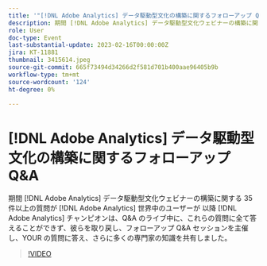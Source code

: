 ```yaml
---
title: '"[!DNL Adobe Analytics] データ駆動型文化の構築に関するフォローアップ Q&A»'
description: 期間 [!DNL Adobe Analytics] データ駆動型文化ウェビナーの構築に関する 35 件以上の質問が [!DNL Adobe Analytics] 世界中のユーザーが 以降 [!DNL Adobe Analytics] チャンピオンは、Q&A のライブ中に、これらの質問に全て答えることができず、彼らを取り戻し、フォローアップ Q&A セッションを主催し、YOUR の質問に答え、さらに多くの専門家の知識を共有しました。
role: User
doc-type: Event
last-substantial-update: 2023-02-16T00:00:00Z
jira: KT-11881
thumbnail: 3415614.jpeg
source-git-commit: 665f73494d34266d2f581d701b400aae96405b9b
workflow-type: tm+mt
source-wordcount: '124'
ht-degree: 0%

---
```



# [!DNL Adobe Analytics] データ駆動型文化の構築に関するフォローアップ Q&amp;A

期間 [!DNL Adobe Analytics] データ駆動型文化ウェビナーの構築に関する 35 件以上の質問が [!DNL Adobe Analytics] 世界中のユーザーが 以降 [!DNL Adobe Analytics] チャンピオンは、Q&amp;A のライブ中に、これらの質問に全て答えることができず、彼らを取り戻し、フォローアップ Q&amp;A セッションを主催し、YOUR の質問に答え、さらに多くの専門家の知識を共有しました。

>[!VIDEO](https://video.tv.adobe.com/v/3415614/?quality=12&learn=on)
